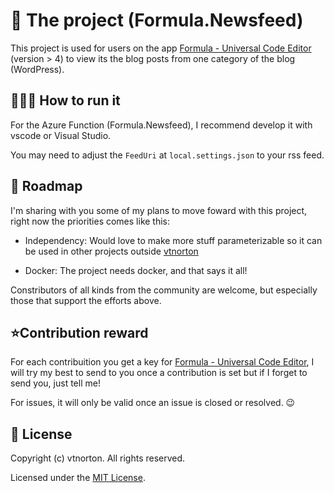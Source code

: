 ﻿# 🚀 The project (Formula.Newsfeed)
This project is used for users on the app [Formula - Universal Code Editor](https://www.microsoft.com/en-us/p/formula-universal-code-editor/9nblggh4wb6b) (version > 4) to view its the blog posts from one category of the blog (WordPress).


## 👨🏻‍💻 How to run it
For the Azure Function (Formula.Newsfeed), I recommend develop it with vscode or Visual Studio.

You may need to adjust the `FeedUri` at `local.settings.json` to your rss feed.


## 🔮 Roadmap

I'm sharing with you some of my plans to move foward with this project, right now the priorities comes like this:

* Independency: Would love to make more stuff parameterizable so it can be used in other projects outside [vtnorton](https://vtnorton.com)

* Docker: The project needs docker, and that says it all!

Constributors of all kinds from the community are welcome, but especially those that support the efforts above.


## ⭐Contribution reward

For each contribuition you get a key for [Formula - Universal Code Editor](https://www.microsoft.com/en-us/p/formula-universal-code-editor/9nblggh4wb6b), I will try my best to send to you once a contribution is set but if I forget to send you, just tell me!

For issues, it will only be valid once an issue is closed or resolved. 😉

## 📃 License

Copyright (c) vtnorton. All rights reserved.

Licensed under the [MIT License](https://github.com/vtnorton/Formula.Newsfeed/blob/master/LICENSE).
